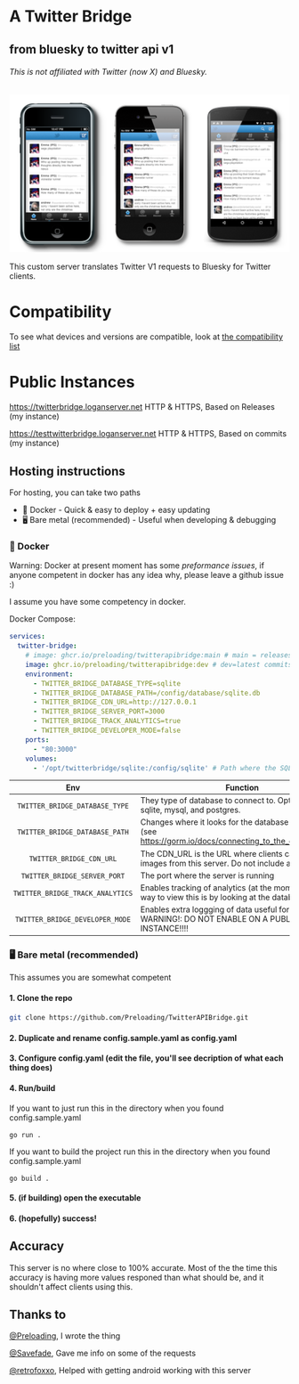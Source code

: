 # A Twitter Bridge
## from bluesky to twitter api v1
###### This is not affiliated with Twitter (now X) and Bluesky.

![An iPhone 3G, iPhone 4S, and Nexus 4 showing the Twitter home timeline](https://raw.githubusercontent.com/Preloading/TwitterAPIBridge/refs/heads/main/resources/1.png)

This custom server translates Twitter V1 requests to Bluesky for Twitter clients.

# Compatibility
To see what devices and versions are compatible, look at [the compatibility list](https://github.com/Preloading/TwitterAPIBridge/blob/main/COMPATIBILITY.md)

# Public Instances

https://twitterbridge.loganserver.net HTTP & HTTPS, Based on Releases (my instance)

https://testtwitterbridge.loganserver.net HTTP & HTTPS, Based on commits (my instance) 

## Hosting instructions
For hosting, you can take two paths
- 🐳 Docker - Quick & easy to deploy + easy updating
- 🖥 Bare metal (recommended) - Useful when developing & debugging


### 🐳 Docker
Warning: Docker at present moment has some *preformance issues*, if anyone competent in docker has any idea why, please leave a github issue :)

I assume you have some competency in docker.

Docker Compose:
```yaml
services:
  twitter-bridge:
    # image: ghcr.io/preloading/twitterapibridge:main # main = releases/stable
    image: ghcr.io/preloading/twitterapibridge:dev # dev=latest commits/test version
    environment:
      - TWITTER_BRIDGE_DATABASE_TYPE=sqlite
      - TWITTER_BRIDGE_DATABASE_PATH=/config/database/sqlite.db
      - TWITTER_BRIDGE_CDN_URL=http://127.0.0.1
      - TWITTER_BRIDGE_SERVER_PORT=3000
      - TWITTER_BRIDGE_TRACK_ANALYTICS=true
      - TWITTER_BRIDGE_DEVELOPER_MODE=false
    ports:
      - "80:3000"
    volumes:
      - '/opt/twitterbridge/sqlite:/config/sqlite' # Path where the SQLite DB is stored. It is safe to remove if you aren't using SQLite for your database.
```

|Env|Function|Default|
| :----: | --- | :---: |
|``TWITTER_BRIDGE_DATABASE_TYPE``| They type of database to connect to. Options include sqlite, mysql, and postgres. |``"sqlite"``|
|``TWITTER_BRIDGE_DATABASE_PATH``| Changes where it looks for the database (Path/DSN) (see https://gorm.io/docs/connecting_to_the_database.html) |``"/config/database/sqlite.db"``|
|``TWITTER_BRIDGE_CDN_URL``| The CDN_URL is the URL where clients can access images from this server. Do not include a trailing slash. | ``"http://127.0.0.1:3000"`` |
|``TWITTER_BRIDGE_SERVER_PORT``| The port where the server is running |``3000``|
|``TWITTER_BRIDGE_TRACK_ANALYTICS``| Enables tracking of analytics (at the moment the only way to view this is by looking at the database) |``true``|
|``TWITTER_BRIDGE_DEVELOPER_MODE``| Enables extra loggging of data useful for debugging. WARNING!: DO NOT ENABLE ON A PUBLIC INSTANCE!!!! |``"/config/sqlite/scratchcord.db"``|

### 🖥 Bare metal (recommended)
This assumes you are somewhat competent
#### 1. Clone the repo
```bash
git clone https://github.com/Preloading/TwitterAPIBridge.git
```
#### 2. Duplicate and rename config.sample.yaml as config.yaml
#### 3. Configure config.yaml (edit the file, you'll see decription of what each thing does)
#### 4. Run/build
If you want to just run this in the directory when you found config.sample.yaml
```
go run .
```
If you want to build the project run this in the directory when you found config.sample.yaml
```
go build .
```
#### 5. (if building) open the executable
#### 6. (hopefully) success!

## Accuracy
This server is no where close to 100% accurate. Most of the the time this accuracy is having more values responed than what should be, and it shouldn't affect clients using this.

## Thanks to
[@Preloading](https://github.com/Preloading), I wrote the thing

[@Savefade](https://github.com/Savefade), Gave me info on some of the requests

[@retrofoxxo](https://github.com/retrofoxxo), Helped with getting android working with this server
